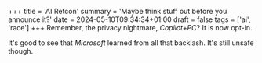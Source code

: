 +++
title = 'AI Retcon'
summary = 'Maybe think stuff out before you announce it?'
date = 2024-05-10T09:34:34+01:00
draft = false
tags = ['ai', 'race']
+++
Remember, the privacy nightmare, *Copilot+PC*? It is now opt-in.

It's good to see that *Microsoft* learned from all that backlash.
It's still unsafe though.
